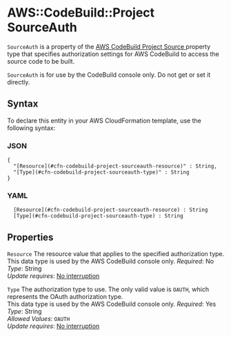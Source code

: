 # AWS::CodeBuild::Project SourceAuth<a name="aws-properties-codebuild-project-sourceauth"></a>

 `SourceAuth` is a property of the [AWS CodeBuild Project Source ](https://docs.aws.amazon.com/AWSCloudFormation/latest/UserGuide/aws-properties-codebuild-project-source.html) property type that specifies authorization settings for AWS CodeBuild to access the source code to be built\. 

 `SourceAuth` is for use by the CodeBuild console only\. Do not get or set it directly\. 

## Syntax<a name="aws-properties-codebuild-project-sourceauth-syntax"></a>

To declare this entity in your AWS CloudFormation template, use the following syntax:

### JSON<a name="aws-properties-codebuild-project-sourceauth-syntax.json"></a>

```
{
  "[Resource](#cfn-codebuild-project-sourceauth-resource)" : String,
  "[Type](#cfn-codebuild-project-sourceauth-type)" : String
}
```

### YAML<a name="aws-properties-codebuild-project-sourceauth-syntax.yaml"></a>

```
﻿  [Resource](#cfn-codebuild-project-sourceauth-resource) : String
﻿  [Type](#cfn-codebuild-project-sourceauth-type) : String
```

## Properties<a name="aws-properties-codebuild-project-sourceauth-properties"></a>

`Resource`  <a name="cfn-codebuild-project-sourceauth-resource"></a>
 The resource value that applies to the specified authorization type\.   
 This data type is used by the AWS CodeBuild console only\. 
*Required*: No  
*Type*: String  
*Update requires*: [No interruption](https://docs.aws.amazon.com/AWSCloudFormation/latest/UserGuide/using-cfn-updating-stacks-update-behaviors.html#update-no-interrupt)

`Type`  <a name="cfn-codebuild-project-sourceauth-type"></a>
The authorization type to use\. The only valid value is `OAUTH`, which represents the OAuth authorization type\.  
 This data type is used by the AWS CodeBuild console only\. 
*Required*: Yes  
*Type*: String  
*Allowed Values*: `OAUTH`  
*Update requires*: [No interruption](https://docs.aws.amazon.com/AWSCloudFormation/latest/UserGuide/using-cfn-updating-stacks-update-behaviors.html#update-no-interrupt)